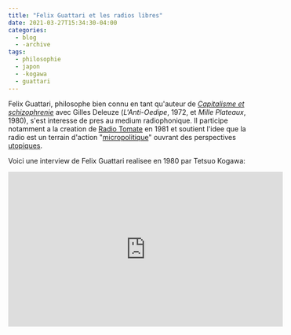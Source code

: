 ```yaml
---
title: "Felix Guattari et les radios libres"
date: 2021-03-27T15:34:30-04:00
categories:
  - blog
  - -archive
tags:
  - philosophie
  - japon
  - -kogawa
  - guattari
---
```

Felix Guattari, philosophe bien connu en tant qu'auteur de [_Capitalisme et schizophrenie_](https://www.researchgate.net/publication/272439125_Gilles_Deleuze_et_Felix_Guattari_lecteurs_de_Marx_l%27inspiration_marxiste_de_la_conception_du_desir_developpee_dans_l%27Anti-OEdipe) avec Gilles Deleuze (_L'Anti-Oedipe_, 1972, et _Mille Plateaux_, 1980),
s'est interesse de pres au medium radiophonique. Il participe notamment a la creation de [Radio Tomate](https://enseignants.lumni.fr/fiche-media/00000000527/un-exemple-de-radio-associative-radio-tomate.html) en 1981 et soutient l'idee que la radio est un terrain d'action
"[micropolitique](https://www.cairn.info/revue-diogene-2008-1-page-58.htm)" ouvrant des perspectives [utopiques](https://journals.sagepub.com/doi/abs/10.1177/0957155806060795).

Voici une interview de Felix Guattari realisee en 1980 par Tetsuo Kogawa:
<iframe width="560" height="315" src="https://www.youtube.com/embed/kwtCvlt1uy8" title="YouTube video player" frameborder="0" allow="accelerometer; autoplay; clipboard-write; encrypted-media; gyroscope; picture-in-picture" allowfullscreen></iframe>
